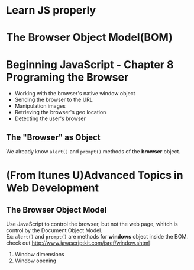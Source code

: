 Learn JS properly
===

# The Browser Object Model(BOM)
# Beginning JavaScript - Chapter 8 Programing the Browser
- Working with the browser's native window object
- Sending the browser to the URL
- Manipulation images
- Retrieving the browser's geo location
- Detecting the user's browser
## The "Browser" as Object
We already know `alert()` and `prompt()` methods of the **browser** object.  




# (From Itunes U)Advanced Topics in Web Development
## The Browser Object Model
Use JavaScript to control the browser, but not the web page, whitch is control by the Document Object Model.  
Ex: `alert()` and `prompt()` are methods for **windows** object inside the BOM.  
check out http://www.javascriptkit.com/jsref/window.shtml

1. Window dimensions
2. Window opening


